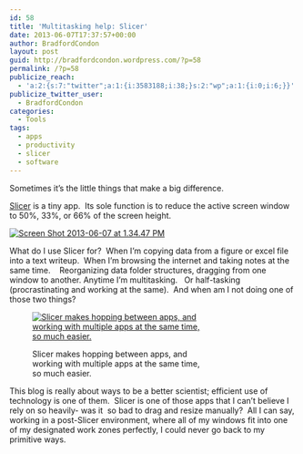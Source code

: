 ```yaml
---
id: 58
title: 'Multitasking help: Slicer'
date: 2013-06-07T17:37:57+00:00
author: BradfordCondon
layout: post
guid: http://bradfordcondon.wordpress.com/?p=58
permalink: /?p=58
publicize_reach:
  - 'a:2:{s:7:"twitter";a:1:{i:3583188;i:38;}s:2:"wp";a:1:{i:0;i:6;}}'
publicize_twitter_user:
  - BradfordCondon
categories:
  - Tools
tags:
  - apps
  - productivity
  - slicer
  - software
---
```

Sometimes it&#8217;s the little things that make a big difference.

[Slicer](http://slicerapp.com/) is a tiny app.  Its sole function is to reduce the active screen window to 50%, 33%, or 66% of the screen height.

[<img class="alignnone size-medium wp-image-96" alt="Screen Shot 2013-06-07 at 1.34.47 PM" src="https://i0.wp.com/www.bradfordcondon.com/wp-content/uploads/2013/06/screen-shot-2013-06-07-at-1-34-47-pm-300x112.png?fit=300%2C111" srcset="https://i1.wp.com/www.bradfordcondon.com/wp-content/uploads/2013/06/screen-shot-2013-06-07-at-1-34-47-pm.png?w=828 828w, https://i1.wp.com/www.bradfordcondon.com/wp-content/uploads/2013/06/screen-shot-2013-06-07-at-1-34-47-pm.png?resize=300%2C112 300w, https://i1.wp.com/www.bradfordcondon.com/wp-content/uploads/2013/06/screen-shot-2013-06-07-at-1-34-47-pm.png?resize=825%2C308 825w" sizes="(max-width: 300px) 100vw, 300px" data-recalc-dims="1" />](https://i1.wp.com/www.bradfordcondon.com/wp-content/uploads/2013/06/screen-shot-2013-06-07-at-1-34-47-pm.png)

What do I use Slicer for?  When I&#8217;m copying data from a figure or excel file into a text writeup.  When I&#8217;m browsing the internet and taking notes at the same time.    Reorganizing data folder structures, dragging from one window to another. Anytime I&#8217;m multitasking.   Or half-tasking (procrastinating and working at the same).  And when am I not doing one of those two things?<figure id="attachment_95" style="width: 300px" class="wp-caption alignnone">

[<img class="size-medium wp-image-95" alt="Slicer makes hopping between apps, and working with multiple apps at the same time, so much easier." src="https://i1.wp.com/www.bradfordcondon.com/wp-content/uploads/2013/06/screen-shot-2013-06-07-at-1-31-47-pm-300x92.png?fit=300%2C92" srcset="https://i1.wp.com/www.bradfordcondon.com/wp-content/uploads/2013/06/screen-shot-2013-06-07-at-1-31-47-pm.png?w=2836 2836w, https://i1.wp.com/www.bradfordcondon.com/wp-content/uploads/2013/06/screen-shot-2013-06-07-at-1-31-47-pm.png?resize=300%2C92 300w, https://i1.wp.com/www.bradfordcondon.com/wp-content/uploads/2013/06/screen-shot-2013-06-07-at-1-31-47-pm.png?resize=1024%2C314 1024w, https://i1.wp.com/www.bradfordcondon.com/wp-content/uploads/2013/06/screen-shot-2013-06-07-at-1-31-47-pm.png?w=2000 2000w" sizes="(max-width: 300px) 100vw, 300px" data-recalc-dims="1" />](https://i1.wp.com/www.bradfordcondon.com/wp-content/uploads/2013/06/screen-shot-2013-06-07-at-1-31-47-pm.png)<figcaption class="wp-caption-text">Slicer makes hopping between apps, and working with multiple apps at the same time, so much easier.</figcaption></figure> 

This blog is really about ways to be a better scientist; efficient use of technology is one of them.  Slicer is one of those apps that I can&#8217;t believe I rely on so heavily- was it  so bad to drag and resize manually?  All I can say, working in a post-Slicer environment, where all of my windows fit into one of my designated work zones perfectly, I could never go back to my primitive ways.